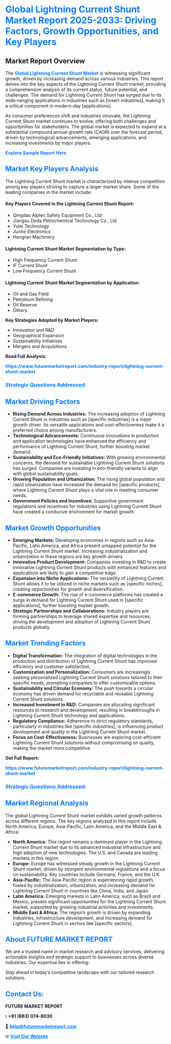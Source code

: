 <h1 style="color: #007BFF;">Global Lightning Current Shunt Market Report 2025-2033: Driving Factors, Growth Opportunities, and Key Players</h1>

<section id="overview">
<h2>Market Report Overview</h2>
<p>The <a href="https://www.futuremarketreport.com/industry-report/lightning-current-shunt-market" style="color: #007BFF; text-decoration: none;"><strong>Global Lightning Current Shunt Market</strong></a> is witnessing significant growth, driven by increasing demand across various industries. This report delves into the key aspects of the Lightning Current Shunt market, providing a comprehensive analysis of its current status, future potential, and challenges. The demand for Lightning Current Shunt has surged due to its wide-ranging applications in industries such as [insert industries], making it a critical component in modern-day [applications].</p>
<p>As consumer preferences shift and industries innovate, the Lightning Current Shunt market continues to evolve, offering both challenges and opportunities for stakeholders. The global market is expected to expand at a substantial compound annual growth rate (CAGR) over the forecast period, driven by technological advancements, emerging applications, and increasing investments by major players.</p>
</section>

<section id="overview">
<p><a href="https://www.futuremarketreport.com/request-sample/reportId=55364" style="color: #007BFF; text-decoration: none;"><strong>Explore Sample Report Here</strong></a></p>
</section>

<section id="key-players">
<h2 style="color: #007BFF;">Market Key Players Analysis</h2>
<p>The Lightning Current Shunt market is characterized by intense competition among key players striving to capture a larger market share. Some of the leading companies in the market include:</p>
<h4>Key Players Covered in the Lightning Current Shunt Report:</h4>
<ul><li>Qingdao Alptec Safety Equipment Co., Ltd</li><li>Jiangsu Deda Petrochemical Technology Co., Ltd</li><li>Yulei Technology</li><li>Junhe Electronics</li><li>Hengran Machinery</li></ul>
<h4>Lightning Current Shunt Market Segmentation by Type:</h4>
<ul><li>High Frequency Current Shunt</li><li>IF Current Shunt</li><li>Low Frequency Current Shunt</li></ul>

<h4>Lightning Current Shunt Market Segmentation by Application:</h4>
<ul><li>Oil and Gas Field</li><li>Petroleum Refining</li><li>Oil Reserve</li><li>Others</li></ul>
<p><strong>Key Strategies Adopted by Market Players:</strong></p>
<ul>
<li>Innovation and R&D</li>
<li>Geographical Expansion</li>
<li>Sustainability Initiatives</li>
<li>Mergers and Acquisitions</li>
</ul>
</section>

<section>
<p><strong>Read Full Analysis: </strong></p><a href="https://www.futuremarketreport.com/industry-report/lightning-current-shunt-market" style="color: #007BFF; text-decoration: none;"><strong>https://www.futuremarketreport.com/industry-report/lightning-current-shunt-market</strong></a>
<h3 style="color: #007BFF;">Strategic Questions Addressed:</h3>
</section>

<section id="driving-factors">
<h2 style="color: #007BFF;">Market Driving Factors</h2>
<ul>
<li><strong>Rising Demand Across Industries:</strong> The increasing adoption of Lightning Current Shunt in industries such as [specific industries] is a major growth driver. Its versatile applications and cost-effectiveness make it a preferred choice among manufacturers.</li>
<li><strong>Technological Advancements:</strong> Continuous innovations in production and application technologies have enhanced the efficiency and performance of Lightning Current Shunt, further boosting market demand.</li>
<li><strong>Sustainability and Eco-Friendly Initiatives:</strong> With growing environmental concerns, the demand for sustainable Lightning Current Shunt solutions has surged. Companies are investing in eco-friendly variants to align with global sustainability goals.</li>
<li><strong>Growing Population and Urbanization:</strong> The rising global population and rapid urbanization have increased the demand for [specific products], where Lightning Current Shunt plays a vital role in meeting consumer needs.</li>
<li><strong>Government Policies and Incentives:</strong> Supportive government regulations and incentives for industries using Lightning Current Shunt have created a conducive environment for market growth.</li>
</ul>
</section>

<section id="growth-opportunities">
<h2 style="color: #007BFF;">Market Growth Opportunities</h2>
<ul>
<li><strong>Emerging Markets:</strong> Developing economies in regions such as Asia-Pacific, Latin America, and Africa present untapped potential for the Lightning Current Shunt market. Increasing industrialization and urbanization in these regions are key growth drivers.</li>
<li><strong>Innovative Product Development:</strong> Companies investing in R&D to create innovative Lightning Current Shunt products with enhanced features and applications are likely to gain a competitive edge.</li>
<li><strong>Expansion into Niche Applications:</strong> The versatility of Lightning Current Shunt allows it to be utilized in niche markets such as [specific niches], creating opportunities for growth and diversification.</li>
<li><strong>E-commerce Growth:</strong> The rise of e-commerce platforms has created a surge in demand for Lightning Current Shunt used in [specific applications], further boosting market growth.</li>
<li><strong>Strategic Partnerships and Collaborations:</strong> Industry players are forming partnerships to leverage shared expertise and resources, driving the development and adoption of Lightning Current Shunt products globally.</li>
</ul>
</section>

<section id="trending-factors">
<h2 style="color: #007BFF;">Market Trending Factors</h2>
<ul>
<li><strong>Digital Transformation:</strong> The integration of digital technologies in the production and distribution of Lightning Current Shunt has improved efficiency and customer satisfaction.</li>
<li><strong>Customization and Personalization:</strong> Consumers are increasingly seeking personalized Lightning Current Shunt solutions tailored to their specific needs, prompting companies to offer customizable options.</li>
<li><strong>Sustainability and Circular Economy:</strong> The push towards a circular economy has driven demand for recyclable and reusable Lightning Current Shunt solutions.</li>
<li><strong>Increased Investment in R&D:</strong> Companies are allocating significant resources to research and development, resulting in breakthroughs in Lightning Current Shunt technology and applications.</li>
<li><strong>Regulatory Compliance:</strong> Adherence to strict regulatory standards, particularly in industries like [specific industries], is influencing product development and quality in the Lightning Current Shunt market.</li>
<li><strong>Focus on Cost-Effectiveness:</strong> Businesses are exploring cost-efficient Lightning Current Shunt solutions without compromising on quality, making the market more competitive.</li>
</ul>
</section>

<section>
<p><strong>Get Full Report: </strong></p><a href="https://www.futuremarketreport.com/industry-report/lightning-current-shunt-market" style="color: #007BFF; text-decoration: none;"><strong>https://www.futuremarketreport.com/industry-report/lightning-current-shunt-market</strong></a>
<h3 style="color: #007BFF;">Strategic Questions Addressed:</h3>
</section>


<section id="regional-analysis">
<h2 style="color: #007BFF;">Market Regional Analysis</h2>
<p>The global Lightning Current Shunt market exhibits varied growth patterns across different regions. The key regions analyzed in this report include North America, Europe, Asia-Pacific, Latin America, and the Middle East & Africa:</p>
<ul>
<li><strong>North America:</strong> This region remains a dominant player in the Lightning Current Shunt market due to its advanced industrial infrastructure and high adoption of new technologies. The U.S. and Canada are leading markets in this region.</li>
<li><strong>Europe:</strong> Europe has witnessed steady growth in the Lightning Current Shunt market, driven by stringent environmental regulations and a focus on sustainability. Key countries include Germany, France, and the U.K.</li>
<li><strong>Asia-Pacific:</strong> The Asia-Pacific region is experiencing rapid growth, fueled by industrialization, urbanization, and increasing demand for Lightning Current Shunt in countries like China, India, and Japan.</li>
<li><strong>Latin America:</strong> Emerging markets in Latin America, such as Brazil and Mexico, present significant opportunities for the Lightning Current Shunt market, supported by growing industrial activities and investments.</li>
<li><strong>Middle East & Africa:</strong> The region’s growth is driven by expanding industries, infrastructure development, and increasing demand for Lightning Current Shunt in sectors like [specific sectors].</li>
</ul>
</section>

<footer>
<h2 style="color: #007BFF;">About FUTURE MARKET REPORT</h2>
<p>We are a trusted name in market research and advisory services, delivering actionable insights and strategic support to businesses across diverse industries. Our expertise lies in offering:</p>

<p>Stay ahead in today’s competitive landscape with our tailored research solutions.</p>

<h2 style="color: #007BFF;">Contact Us:</h2>
<p><strong>FUTURE MARKET REPORT</strong></p>
<p>📞 <strong>+91 (883) 074-8030</strong></p>
<p>📧 <strong><a href="mailto:help@futuremarketreport.com" style="color: #007BFF;">help@futuremarketreport.com</a></strong></p>
<p>🌐 <strong><a href="https://www.futuremarketreport.com/" style="color: #007BFF;">Visit Our Website</a></strong></p>
</footer>